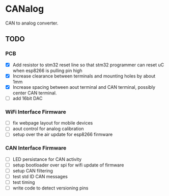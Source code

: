 # CANalog

CAN to analog converter.

## TODO
### PCB
- [x] Add resistor to stm32 reset line so that stm32 programmer can reset uC when esp8266 is pulling pin high
- [x] Increase clearance between terminals and mounting holes by about 1mm
- [x] Increase spacing between aout terminal and CAN terminal, possibly center CAN terminal.
- [ ] add 16bit DAC
### WiFi Interface Firmware
- [ ] fix webpage layout for mobile devices
- [ ] aout control for analog calibration
- [ ] setup over the air update for esp8266 firmware
### CAN Interface Firmware
- [ ] LED persistance for CAN activity
- [ ] setup bootloader over spi for wifi update of firmware
- [ ] setup CAN filtering
- [ ] test std ID CAN messages
- [ ] test timing
- [ ] write code to detect versioning pins
